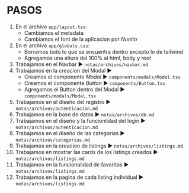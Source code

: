 <!-- Ctrl+K V para ver vista previa -->
# PASOS
1. En el archivo `app/layout.tsx`:
   - Cambiamos el metadata
   - Cambiamos el font de la aplicacion por *Nunito*
2. En el archivo `app/globals.css`:
   - Borramos todo lo que se encuentra dentro excepto lo de tailwind
   - Agregamos una altura del 100% al html, body y root
3. Trabajamos en el Navbar ► `notas/archivos/navbar.md`
4. Trabajamos en la creacion del Modal ►
   - Creamos el componente *Modal* ► `components/modals/Modal.tsx`
   - Creamos el componente *Button* ► `components/Button.tsx`
   - Agregamos el Button dentro del Modal ► `components/modals/Modal.tsx`
5. Trabajamos en el diseño del registro ► `notas/archivos/autenticacion.md`
6. Trabajamos en la base de datos ► `notas/archivos/db.md`
7. Trabajamos en el diseño y la funcionlidad del login ► `notas/archivos/autenticacion.md`
8. Trabajamos en el diseño de las categorias ► `notas/archivos/categorias.md`
9. Trabajamos en la creacion de listings ► `notas/archivos/listings.md`
10. Trabajamos en mostrar las cards de los listings creados ► `notas/archivos/listings.md`
11. Trabajamos en la funcionalidad de favoritos ► `notas/archivos/listings.md`
12. Trabajamos en la pagina de cada listing individual ► `notas/archivos/listings.md`